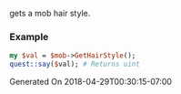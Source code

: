 gets a mob hair style.
### Example

```perl
my $val = $mob->GetHairStyle();
quest::say($val); # Returns uint
```


Generated On 2018-04-29T00:30:15-07:00